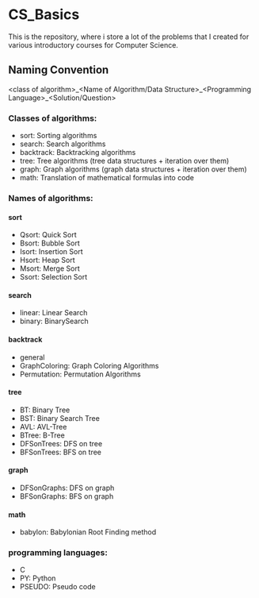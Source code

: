 # CS_Basics
This is the repository, where i store a lot of the problems that I created for various introductory courses for Computer Science.


## Naming Convention
\<class of algorithm>\_\<Name of Algorithm/Data Structure>\_\<Programming Language>\_\<Solution/Question>


### Classes of algorithms:
- sort: Sorting algorithms
- search: Search algorithms
- backtrack: Backtracking algorithms
- tree: Tree algorithms (tree data structures + iteration over them)
- graph: Graph algorithms (graph data structures + iteration over them)
- math: Translation of mathematical formulas into code


### Names of algorithms:
#### sort
- Qsort: Quick Sort
- Bsort: Bubble Sort
- Isort: Insertion Sort
- Hsort: Heap Sort
- Msort: Merge Sort
- Ssort: Selection Sort

#### search
- linear: Linear Search
- binary: BinarySearch

#### backtrack
- general
- GraphColoring: Graph Coloring Algorithms
- Permutation: Permutation Algorithms

#### tree
- BT: Binary Tree
- BST: Binary Search Tree
- AVL: AVL-Tree
- BTree: B-Tree
- DFSonTrees: DFS on tree
- BFSonTrees: BFS on tree

#### graph
- DFSonGraphs: DFS on graph
- BFSonGraphs: BFS on graph

#### math
- babylon: Babylonian Root Finding method


### programming languages:
- C
- PY: Python
- PSEUDO: Pseudo code